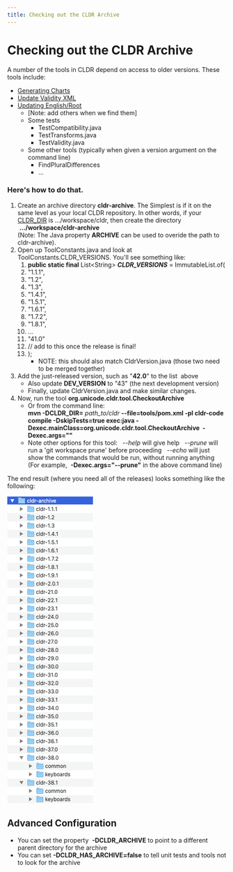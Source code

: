 ```yaml
---
title: Checking out the CLDR Archive
---
```


# Checking out the CLDR Archive

A number of the tools in CLDR depend on access to older versions. These tools include:

- [Generating Charts](/development/cldr-big-red-switch/generating-charts)
- [Update Validity XML](/development/updating-codes/update-validity-xml)
- [Updating English/Root](/development/cldr-development-site/updating-englishroot)
	- \[Note: add others when we find them]
	- Some tests
		- TestCompatibility.java
		- TestTransforms.java
		- TestValidity.java
	- Some other tools (typically when given a version argument on the command line)
		- FindPluralDifferences
		- ...

### Here's how to do that.

1. Create an archive directory **cldr\-archive**. The Simplest is if it on the same level as your local CLDR repository. In other words, if your [CLDR\_DIR](/development/cldr-development-site/running-cldr-tools) is .../workspace/cldr, then create the directory  **…/workspace/cldr\-archive** <br>
(Note: The Java property **ARCHIVE** can be used to overide the path to cldr\-archive).
2. Open up ToolConstants.java and look at ToolConstants.CLDR\_VERSIONS. You'll see something like:
	1. **public static final** List\<String\> ***CLDR\_VERSIONS*** \= ImmutableList.of(
	2. "1\.1\.1",
	3. "1\.2",
	4. "1\.3",
	5. "1\.4\.1",
	6. "1\.5\.1",
	7. "1\.6\.1",
	8. "1\.7\.2",
	9. "1\.8\.1",
	10. ...
	11. "41\.0"
	12. // add to this once the release is final!
	13. );
		- NOTE: this should also match CldrVersion.java (those two need to be merged together)
3. Add the just\-released version, such as "**42\.0**" to the list  above
	- Also update **DEV\_VERSION** to "43" (the next development version)
	- Finally, update CldrVersion.java and make similar changes.
4. Now, run the tool **org.unicode.cldr.tool.CheckoutArchive**
	- Or from the command line:<br>
	**mvn \-DCLDR\_DIR\=** *path\_to/cldr* **\-\-file\=tools/pom.xml \-pl cldr\-code compile \-DskipTests\=true exec:java \-Dexec.mainClass\=org.unicode.cldr.tool.CheckoutArchive  \-Dexec.args\=""**
	- Note other options for this tool:
	  *\-\-help* will give help
	  *\-\-prune* will run a 'git workspace prune' before proceeding
	  *\-\-echo* will just show the commands that would be run, without running anything
	(For example,  **\-Dexec.args\="\-\-prune"** in the above command line)

The end result (where you need all of the releases) looks something like the following:

![alt-text](../images/development/creatingTheArchive.png)

## Advanced Configuration

- You can set the property  **\-DCLDR\_ARCHIVE** to point to a different parent directory for the archive
- You can set **\-DCLDR\_HAS\_ARCHIVE\=false** to tell unit tests and tools not to look for the archive

